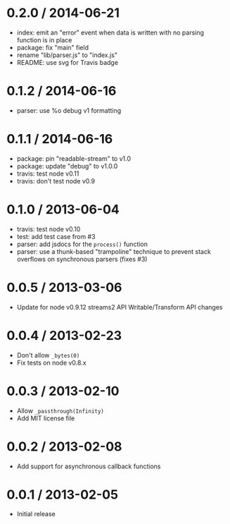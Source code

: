 
0.2.0 / 2014-06-21
==================

 * index: emit an "error" event when data is written with no parsing function is in place
 * package: fix "main" field
 * rename "lib/parser.js" to "index.js"
 * README: use svg for Travis badge

0.1.2 / 2014-06-16
==================

 * parser: use %o debug v1 formatting

0.1.1 / 2014-06-16
==================

 * package: pin "readable-stream" to v1.0
 * package: update "debug" to v1.0.0
 * travis: test node v0.11
 * travis: don't test node v0.9

0.1.0 / 2013-06-04
==================

 * travis: test node v0.10
 * test: add test case from #3
 * parser: add jsdocs for the `process()` function
 * parser: use a thunk-based "trampoline" technique to prevent stack overflows on synchronous parsers (fixes #3)

0.0.5 / 2013-03-06
==================

 * Update for node v0.9.12 streams2 API Writable/Transform API changes

0.0.4 / 2013-02-23
==================

 * Don't allow `_bytes(0)`
 * Fix tests on node v0.8.x

0.0.3 / 2013-02-10
==================

 * Allow `_passthrough(Infinity)`
 * Add MIT license file

0.0.2 / 2013-02-08
==================

 * Add support for asynchronous callback functions

0.0.1 / 2013-02-05
==================

 * Initial release

